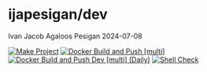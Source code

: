 ijapesigan/dev
================
Ivan Jacob Agaloos Pesigan
2024-07-08

<!-- README.md is generated from .setup/readme/README.Rmd. Please edit that file -->

<!-- badges: start -->

[![Make
Project](https://github.com/ijapesigan/docker-dev/actions/workflows/make.yml/badge.svg)](https://github.com/ijapesigan/docker-dev/actions/workflows/make.yml)
[![Docker Build and Push
\[multi\]](https://github.com/ijapesigan/docker-dev/actions/workflows/docker-build-push-multi.yml/badge.svg)](https://github.com/ijapesigan/docker-dev/actions/workflows/docker-build-push-multi.yml)
[![Docker Build and Push Dev \[multi\]
(Daily)](https://github.com/ijapesigan/docker-dev/actions/workflows/docker-build-push-daily-multi-dev.yml/badge.svg)](https://github.com/ijapesigan/docker-dev/actions/workflows/docker-build-push-daily-multi-dev.yml)
[![Shell
Check](https://github.com/ijapesigan/docker-dev/actions/workflows/shellcheck.yml/badge.svg)](https://github.com/ijapesigan/docker-dev/actions/workflows/shellcheck.yml)
<!-- badges: end -->
